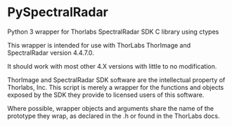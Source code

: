 # PySpectralRadar
Python 3 wrapper for Thorlabs SpectralRadar SDK C library using ctypes

This wrapper is intended for use with ThorLabs ThorImage and SpectralRadar
version 4.4.7.0.

It should work with most other 4.X versions with little
to no modification.

ThorImage and SpectralRadar SDK software are the intellectual property of
Thorlabs, Inc. This script is merely a wrapper for the functions and objects
exposed by the SDK they provide to licensed users of this software.

Where possible, wrapper objects and arguments share the name of the
prototype they wrap, as declared in the .h or found in the ThorLabs docs.
